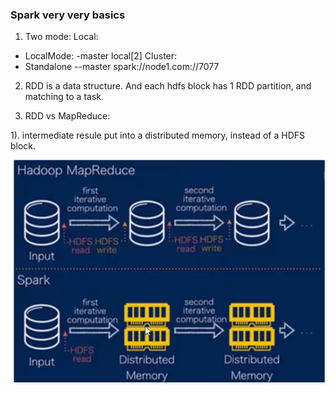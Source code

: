 ### Spark very very basics
1. Two mode:
Local:
- LocalMode: -master local[2]
Cluster:
- Standalone --master spark://node1.com://7077

2. RDD is a data structure. And each hdfs block has 1 RDD partition, and matching to a task.

3. RDD vs MapReduce:

1). intermediate resule put into a distributed memory, instead of a HDFS block. 

![spark](./Images/spark1.png)